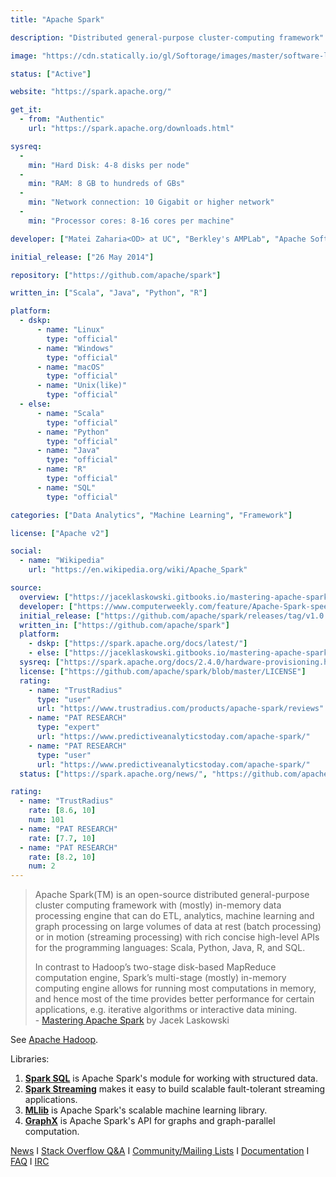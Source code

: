 ```yaml
---
title: "Apache Spark"

description: "Distributed general-purpose cluster-computing framework"

image: "https://cdn.statically.io/gl/Softorage/images/master/software-logo/apache-spark.png"

status: ["Active"]

website: "https://spark.apache.org/"

get_it:
  - from: "Authentic"
    url: "https://spark.apache.org/downloads.html"

sysreq:
  -
    min: "Hard Disk: 4-8 disks per node"
  -
    min: "RAM: 8 GB to hundreds of GBs"
  -
    min: "Network connection: 10 Gigabit or higher network"
  -
    min: "Processor cores: 8-16 cores per machine"

developer: ["Matei Zaharia<OD> at UC", "Berkley's AMPLab", "Apache Software Foundation"]

initial_release: ["26 May 2014"]

repository: ["https://github.com/apache/spark"]

written_in: ["Scala", "Java", "Python", "R"]

platform:
  - dskp:
      - name: "Linux"
        type: "official"
      - name: "Windows"
        type: "official"
      - name: "macOS"
        type: "official"
      - name: "Unix(like)"
        type: "official"
  - else:
      - name: "Scala"
        type: "official"
      - name: "Python"
        type: "official"
      - name: "Java"
        type: "official"
      - name: "R"
        type: "official"
      - name: "SQL"
        type: "official"

categories: ["Data Analytics", "Machine Learning", "Framework"]

license: ["Apache v2"]

social:
  - name: "Wikipedia"
    url: "https://en.wikipedia.org/wiki/Apache_Spark"

source:
  overview: ["https://jaceklaskowski.gitbooks.io/mastering-apache-spark/spark-overview.html", "https://spark.apache.org/"]
  developer: ["https://www.computerweekly.com/feature/Apache-Spark-speeds-up-big-data-decision-making", "https://spark.apache.org/history.html"]
  initial_release: ["https://github.com/apache/spark/releases/tag/v1.0.0"]
  written_in: ["https://github.com/apache/spark"]
  platform:
    - dskp: ["https://spark.apache.org/docs/latest/"]
    - else: ["https://jaceklaskowski.gitbooks.io/mastering-apache-spark/spark-overview.html"]
  sysreq: ["https://spark.apache.org/docs/2.4.0/hardware-provisioning.html"]
  license: ["https://github.com/apache/spark/blob/master/LICENSE"]
  rating:
    - name: "TrustRadius"
      type: "user"
      url: "https://www.trustradius.com/products/apache-spark/reviews"
    - name: "PAT RESEARCH"
      type: "expert"
      url: "https://www.predictiveanalyticstoday.com/apache-spark/"
    - name: "PAT RESEARCH"
      type: "user"
      url: "https://www.predictiveanalyticstoday.com/apache-spark/"
  status: ["https://spark.apache.org/news/", "https://github.com/apache/spark/graphs/contributors"]

rating:
  - name: "TrustRadius"
    rate: [8.6, 10]
    num: 101
  - name: "PAT RESEARCH"
    rate: [7.7, 10]
  - name: "PAT RESEARCH"
    rate: [8.2, 10]
    num: 2
---
```

  > Apache Spark(TM) is an open-source distributed general-purpose cluster computing framework with (mostly) in-memory data processing engine that can do ETL, analytics, machine learning and graph processing on large volumes of data at rest (batch processing) or in motion (streaming processing) with rich concise high-level APIs for the programming languages: Scala, Python, Java, R, and SQL.
  > 
  > In contrast to Hadoop’s two-stage disk-based MapReduce computation engine, Spark’s multi-stage (mostly) in-memory computing engine allows for running most computations in memory, and hence most of the time provides better performance for certain applications, e.g. iterative algorithms or interactive data mining.  
  > \- [Mastering Apache Spark](https://jaceklaskowski.gitbooks.io/mastering-apache-spark/spark-overview.html) by Jacek Laskowski
  
  See [Apache Hadoop](/software/apache-hadoop).
  
  Libraries:
  1. [**Spark SQL**](https://spark.apache.org/sql/) is Apache Spark's module for working with structured data.
  2. [**Spark Streaming**](https://spark.apache.org/streaming/) makes it easy to build scalable fault-tolerant streaming applications.
  3. [**MLlib**](https://spark.apache.org/mllib/) is Apache Spark's scalable machine learning library.
  4. [**GraphX**](https://spark.apache.org/graphx/) is Apache Spark's API for graphs and graph-parallel computation.
  
  [News](https://spark.apache.org/news/) I [Stack Overflow Q&A](https://stackoverflow.com/questions/tagged/apache-spark) I [Community/Mailing Lists](https://spark.apache.org/community.html) I [Documentation](https://spark.apache.org/documentation.html) I [FAQ](https://spark.apache.org/faq.html) I [IRC](https://webchat.freenode.net/?channels=apache-spark)

